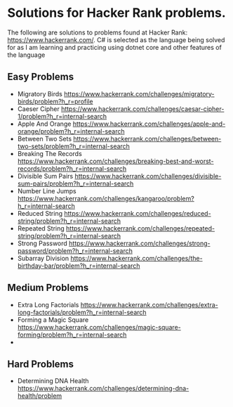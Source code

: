 # Solutions for Hacker Rank problems.
The following are solutions to problems found at Hacker Rank: https://www.hackerrank.com/.
C# is selected as the language being solved for as I am learning and practicing using dotnet core and other features of the language
## Easy Problems
- Migratory Birds https://www.hackerrank.com/challenges/migratory-birds/problem?h_r=profile
- Caeser Cipher https://www.hackerrank.com/challenges/caesar-cipher-1/problem?h_r=internal-search
- Apple And Orange https://www.hackerrank.com/challenges/apple-and-orange/problem?h_r=internal-search
- Between Two Sets https://www.hackerrank.com/challenges/between-two-sets/problem?h_r=internal-search
- Breaking The Records https://www.hackerrank.com/challenges/breaking-best-and-worst-records/problem?h_r=internal-search
- Divisible Sum Pairs https://www.hackerrank.com/challenges/divisible-sum-pairs/problem?h_r=internal-search
- Number Line Jumps https://www.hackerrank.com/challenges/kangaroo/problem?h_r=internal-search
- Reduced String https://www.hackerrank.com/challenges/reduced-string/problem?h_r=internal-search
- Repeated String https://www.hackerrank.com/challenges/repeated-string/problem?h_r=internal-search
- Strong Password https://www.hackerrank.com/challenges/strong-password/problem?h_r=internal-search
- Subarray Division https://www.hackerrank.com/challenges/the-birthday-bar/problem?h_r=internal-search

## Medium Problems
- Extra Long Factorials https://www.hackerrank.com/challenges/extra-long-factorials/problem?h_r=internal-search
- Forming a Magic Square https://www.hackerrank.com/challenges/magic-square-forming/problem?h_r=internal-search
- 

## Hard Problems
- Determining DNA Health https://www.hackerrank.com/challenges/determining-dna-health/problem
